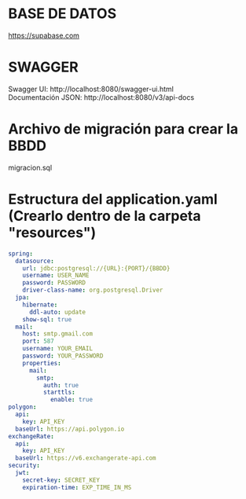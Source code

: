 # BASE DE DATOS #
https://supabase.com
# SWAGGER #
Swagger UI: http://localhost:8080/swagger-ui.html  
Documentación JSON: http://localhost:8080/v3/api-docs

# Archivo de migración para crear la BBDD #
migracion.sql

# Estructura del application.yaml (Crearlo dentro de la carpeta "resources") #
```yaml
spring:
  datasource:
    url: jdbc:postgresql://{URL}:{PORT}/{BBDD}
    username: USER_NAME
    password: PASSWORD
    driver-class-name: org.postgresql.Driver
  jpa:
    hibernate:
      ddl-auto: update
    show-sql: true
  mail:
    host: smtp.gmail.com
    port: 587
    username: YOUR_EMAIL
    password: YOUR_PASSWORD
    properties:
      mail:
        smtp:
          auth: true
          starttls:
            enable: true
polygon:
  api:
    key: API_KEY
  baseUrl: https://api.polygon.io
exchangeRate:
  api:
    key: API_KEY
  baseUrl: https://v6.exchangerate-api.com
security:
  jwt:
    secret-key: SECRET_KEY
    expiration-time: EXP_TIME_IN_MS
```

